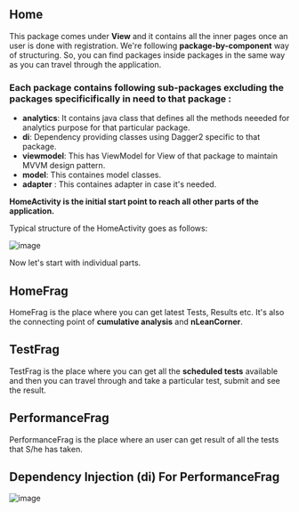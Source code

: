 ## Home
This package comes under **View** and it contains all the inner pages once an user is done with registration. 
We're following **package-by-component** way of structuring. So, you can find packages inside packages in the 
same way as you can travel through the application.

### Each package contains following sub-packages excluding the packages specificifically in need to that package :

* **analytics**: It contains java class that defines all the methods neeeded for analytics purpose for that particular 
                 package.
* **di**: Dependency providing classes using Dagger2 specific to that package.
* **viewmodel**: This has ViewModel for View of that package to maintain MVVM design pattern.
* **model**: This containes model classes.
* **adapter** : This containes adapter in case it's needed.

**HomeActivity is the initial start point to reach all other parts of the application.**

Typical structure of the HomeActivity goes as follows:


![image](https://i.imgur.com/F2XTZky.png)



Now let's start with individual parts.

## HomeFrag

HomeFrag is the place where you can get latest Tests, Results etc. It's also the connecting point of 
**cumulative analysis** and **nLeanCorner**. 

## TestFrag

TestFrag is the place where you can get all the **scheduled tests** available and then you can travel through 
and take a particular test, submit and see the result.

## PerformanceFrag

PerformanceFrag is the place where an user can get result of all the tests that S/he has taken.

## Dependency Injection (di) For PerformanceFrag

![image](https://i.imgur.com/vGUrCqa.png)

